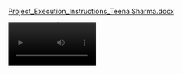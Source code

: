 
[Project_Execution_Instructions_Teena Sharma.docx](https://github.com/user-attachments/files/19575849/Project_Execution_Instructions_Teena.Sharma.docx)

<video src='https://drive.google.com/file/d/1IHMgTvaOXkcs2pZ4fk7FNPYIWFjMfOkY/view?usp=sharing' width=180/>
